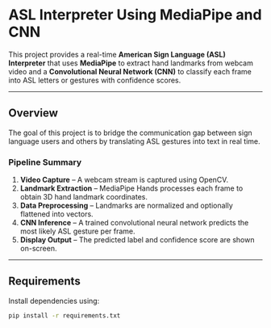 # ASL Interpreter Using MediaPipe and CNN

This project provides a real-time **American Sign Language (ASL) Interpreter** that uses **MediaPipe** to extract hand landmarks from webcam video and a **Convolutional Neural Network (CNN)** to classify each frame into ASL letters or gestures with confidence scores.

---

## Overview

The goal of this project is to bridge the communication gap between sign language users and others by translating ASL gestures into text in real time.

### Pipeline Summary

1. **Video Capture** – A webcam stream is captured using OpenCV.
2. **Landmark Extraction** – MediaPipe Hands processes each frame to obtain 3D hand landmark coordinates.
3. **Data Preprocessing** – Landmarks are normalized and optionally flattened into vectors.
4. **CNN Inference** – A trained convolutional neural network predicts the most likely ASL gesture per frame.
5. **Display Output** – The predicted label and confidence score are shown on-screen.

---

## Requirements

Install dependencies using:

```bash
pip install -r requirements.txt
